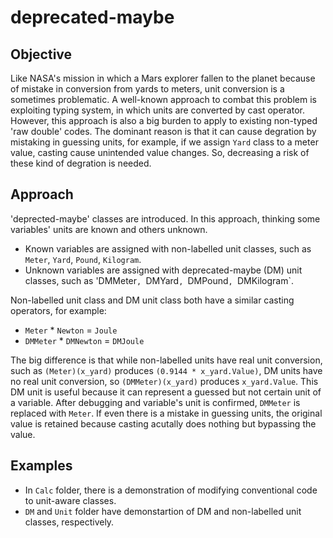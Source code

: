 # deprecated-maybe

## Objective

Like NASA's mission in which a Mars explorer fallen to the planet because of mistake in conversion from yards to meters, unit conversion is a sometimes problematic. 
A well-known approach to combat this problem is exploiting typing system, in which units are converted by cast operator.
However, this approach is also a big burden to apply to existing non-typed 'raw double' codes.
The dominant reason is that it can cause degration by mistaking in guessing units, for example, if we assign `Yard` class to a meter value, casting cause unintended value changes.
So, decreasing a risk of these kind of degration is needed.

## Approach

'deprected-maybe' classes are introduced. In this approach, thinking some variables' units are known and others unknown.

- Known variables are assigned with non-labelled unit classes, such as `Meter`, `Yard`, `Pound`, `Kilogram`.
- Unknown variables are assigned with deprecated-maybe (DM) unit classes, such as 'DMMeter`, `DMYard`, `DMPound`, `DMKilogram`.

Non-labelled unit class and DM unit class both have a similar casting operators, for example:

- `Meter` * `Newton` = `Joule`
- `DMMeter` * `DMNewton` = `DMJoule`

The big difference is that while non-labelled units have real unit conversion, such as `(Meter)(x_yard)` produces `(0.9144 * x_yard.Value)`, DM units have no real unit conversion, so `(DMMeter)(x_yard)` produces `x_yard.Value`.
This DM unit is useful because it can represent a guessed but not certain unit of a variable.
After debugging and variable's unit is confirmed, `DMMeter` is replaced with `Meter`.
If even there is a mistake in guessing units, the original value is retained because casting acutally does nothing but bypassing the value.

## Examples

- In `Calc` folder, there is a demonstration of modifying conventional code to unit-aware classes.
- `DM` and `Unit` folder have demonstartion of DM and non-labelled unit classes, respectively.

